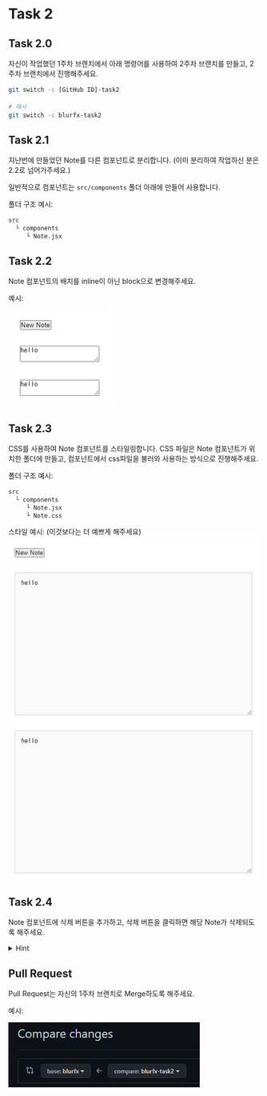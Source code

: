 # Task 2

## Task 2.0

자신이 작업했던 1주차 브랜치에서 아래 명령어를 사용하여 2주차 브랜치를 만들고, 2주차 브랜치에서 진행해주세요.

```bash
git switch -c [GitHub ID]-task2

# 예시
git switch -c blurfx-task2
```

## Task 2.1
지난번에 만들었던 Note를 다른 컴포넌트로 분리합니다. (이미 분리하여 작업하신 분은 2.2로 넘어가주세요.)

일반적으로 컴포넌트는 `src/components` 폴더 아래에 만들어 사용합니다.


폴더 구조 예시:
```
src
  └ components
     └ Note.jsx
```

## Task 2.2
Note 컴포넌트의 배치를 inline이 아닌 block으로 변경해주세요.

예시:

![Block element](/images/task-02/task2.1.png)

## Task 2.3
CSS를 사용하여 Note 컴포넌트를 스타일링합니다. CSS 파일은 Note 컴포넌트가 위치한 폴더에 만들고, 컴포넌트에서 css파일을 불러와 사용하는 방식으로 진행해주세요.

폴더 구조 예시:
```
src
  └ components
     └ Note.jsx
     └ Note.css
```

스타일 예시: (이것보다는 더 예쁘게 해주세요)
![Styled elements](/images/task-02/task2.3.png)

## Task 2.4

Note 컴포넌트에 삭제 버튼을 추가하고, 삭제 버튼을 클릭하면 해당 Note가 삭제되도록 해주세요.

<details>
<summary>Hint</summary>
<p>1주차에서는 state를 사용했으니 이번에는 props를 이용해보세요</p>
</details>


## Pull Request

Pull Request는 자신의 1주차 브랜치로 Merge하도록 해주세요.

예시:

![Pull request example](/images/task-02/pr.png)
